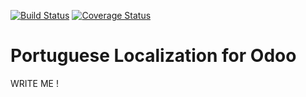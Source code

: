 [![Build Status](https://travis-ci.org/OCA/l10n-portugal.svg?branch=12.0)](https://travis-ci.org/OCA/l10n-portugal)
[![Coverage Status](https://coveralls.io/repos/OCA/l10n-portugal/badge.png?branch=12.0)](https://coveralls.io/r/OCA/l10n-portugal?branch=12.0)

# Portuguese Localization for Odoo

WRITE ME !


